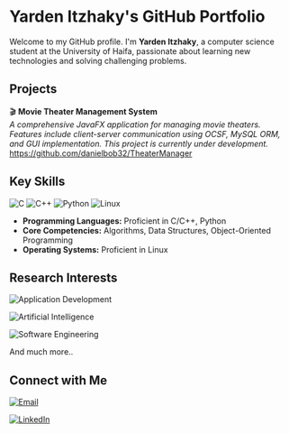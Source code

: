 # Yarden Itzhaky's GitHub Portfolio


Welcome to my GitHub profile. I'm **Yarden Itzhaky**, a computer science student at the University of Haifa, passionate about learning new technologies and solving challenging problems.
## Projects

🎬 **Movie Theater Management System**  
*A comprehensive JavaFX application for managing movie theaters. Features include client-server communication using OCSF, MySQL ORM, and GUI implementation. This project is currently under development.*
https://github.com/danielbob32/TheaterManager

## Key Skills

![C](https://img.shields.io/badge/C-A8B9CC?style=flat-square&logo=c&logoColor=white)
![C++](https://img.shields.io/badge/C++-00599C?style=flat-square&logo=c%2B%2B&logoColor=white)
![Python](https://img.shields.io/badge/Python-3776AB?style=flat-square&logo=python&logoColor=white)
![Linux](https://img.shields.io/badge/Linux-FCC624?style=flat-square&logo=linux&logoColor=black)

- **Programming Languages:** Proficient in C/C++, Python
- **Core Competencies:** Algorithms, Data Structures, Object-Oriented Programming
- **Operating Systems:** Proficient in Linux

## Research Interests

![Application Development](https://img.shields.io/badge/Application%20Development-009688?style=flat-square&logo=app-development&logoColor=white)

![Artificial Intelligence](https://img.shields.io/badge/Artificial%20Intelligence-FF6F00?style=flat-square&logo=artificial-intelligence&logoColor=white)

![Software Engineering](https://img.shields.io/badge/Software%20Engineering-607D8B?style=flat-square&logo=software-engineering&logoColor=white)

And much more..

## Connect with Me

[![Email](https://img.shields.io/badge/Email-D14836?style=flat-square&logo=gmail&logoColor=white)](mailto:yardene015@gmail.com)

[![LinkedIn](https://img.shields.io/badge/LinkedIn-0077B5?style=flat-square&logo=linkedin&logoColor=white)](https://www.linkedin.com/in/yardenitzhaky)

